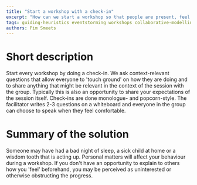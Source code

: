 ```yaml
---
title: "Start a workshop with a check-in"
excerpt: "How can we start a workshop so that people are present, feel safe and can say what needs to be said?"
tags: guiding-heuristics eventstorming workshops collaborative-modelling
authors: Pim Smeets
---
```


# Short description

Start every workshop by doing a check-in. We ask context-relevant questions that allow everyone to 'touch ground' on how they are doing and to share anything that might be relevant in the context of the session with the group. Typically this is also an opportunity to share your expectations of the session itself. Check-ins are done monologue- and popcorn-style. The facilitator writes 2-3 questions on a whiteboard and everyone in the group can choose to speak when they feel comfortable.

# Summary of the solution

Someone may have had a bad night of sleep, a sick child at home or a wisdom tooth that is acting up. Personal matters will affect your behaviour during a workshop. If you don't have an opportunity to explain to others how you 'feel' beforehand, you may be perceived as uninterested or otherwise obstructing the progress.
